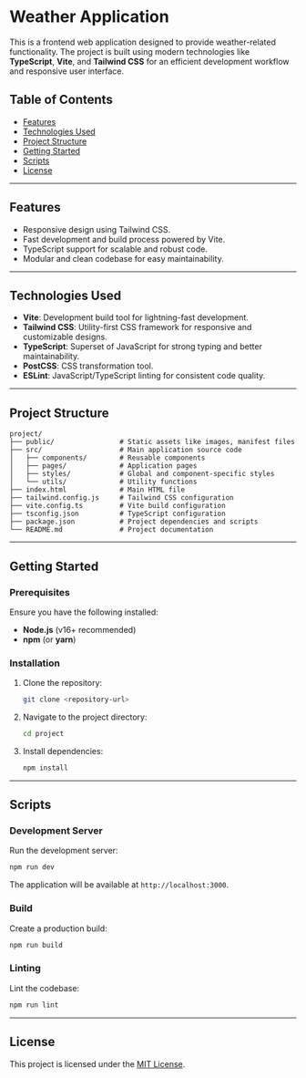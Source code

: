 # Weather Application

This is a frontend web application designed to provide weather-related functionality. The project is built using modern technologies like **TypeScript**, **Vite**, and **Tailwind CSS** for an efficient development workflow and responsive user interface.

## Table of Contents

- [Features](#features)
- [Technologies Used](#technologies-used)
- [Project Structure](#project-structure)
- [Getting Started](#getting-started)
- [Scripts](#scripts)
- [License](#license)

---

## Features

- Responsive design using Tailwind CSS.
- Fast development and build process powered by Vite.
- TypeScript support for scalable and robust code.
- Modular and clean codebase for easy maintainability.

---

## Technologies Used

- **Vite**: Development build tool for lightning-fast development.
- **Tailwind CSS**: Utility-first CSS framework for responsive and customizable designs.
- **TypeScript**: Superset of JavaScript for strong typing and better maintainability.
- **PostCSS**: CSS transformation tool.
- **ESLint**: JavaScript/TypeScript linting for consistent code quality.

---

## Project Structure

```
project/
├── public/                # Static assets like images, manifest files
├── src/                   # Main application source code
│   ├── components/        # Reusable components
│   ├── pages/             # Application pages
│   ├── styles/            # Global and component-specific styles
│   └── utils/             # Utility functions
├── index.html             # Main HTML file
├── tailwind.config.js     # Tailwind CSS configuration
├── vite.config.ts         # Vite build configuration
├── tsconfig.json          # TypeScript configuration
├── package.json           # Project dependencies and scripts
└── README.md              # Project documentation
```

---

## Getting Started

### Prerequisites

Ensure you have the following installed:

- **Node.js** (v16+ recommended)
- **npm** (or **yarn**)

### Installation

1. Clone the repository:
   ```bash
   git clone <repository-url>
   ```
2. Navigate to the project directory:
   ```bash
   cd project
   ```
3. Install dependencies:
   ```bash
   npm install
   ```

---

## Scripts

### Development Server

Run the development server:

```bash
npm run dev
```

The application will be available at `http://localhost:3000`.

### Build

Create a production build:

```bash
npm run build
```

### Linting

Lint the codebase:

```bash
npm run lint
```

---

## License

This project is licensed under the [MIT License](LICENSE).
